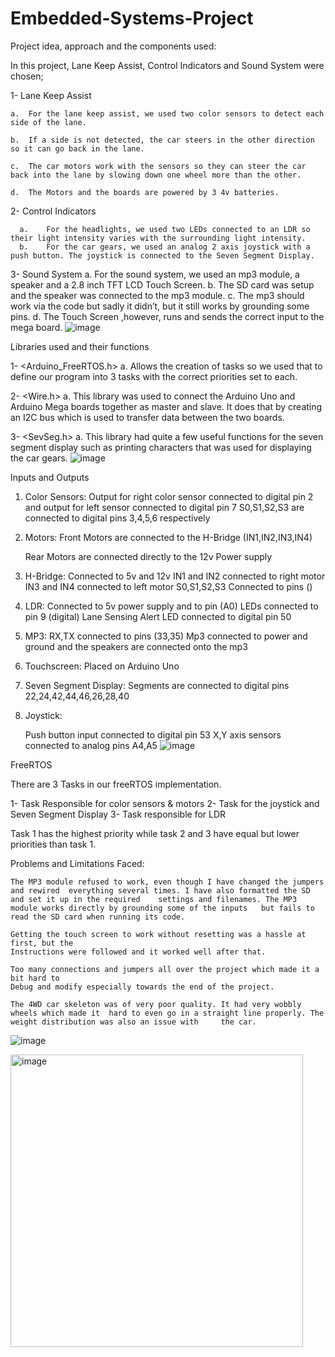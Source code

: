 # Embedded-Systems-Project

Project idea, approach and the components used:

In this project, Lane Keep Assist, Control Indicators and Sound System were chosen;

1-	Lane Keep Assist

	a.	For the lane keep assist, we used two color sensors to detect each side of the lane.
    
	b.	If a side is not detected, the car steers in the other direction so it can go back in the lane.
    
	c.	The car motors work with the sensors so they can steer the car back into the lane by slowing down one wheel more than the other.
    
	d.	The Motors and the boards are powered by 3 4v batteries.

2-	Control Indicators

      a.	For the headlights, we used two LEDs connected to an LDR so their light intensity varies with the surrounding light intensity.
      b.	For the car gears, we used an analog 2 axis joystick with a push button. The joystick is connected to the Seven Segment Display.

3-	Sound System
      a.	For the sound system, we used an mp3 module, a speaker and a 2.8 inch TFT LCD Touch Screen.
      b.	The SD card was setup and the speaker was connected to the mp3 module.
      c.	The mp3 should work via the code but sadly it didn’t, but it still works by grounding some pins.
      d.	The Touch Screen ,however, runs and sends the correct input to the mega board.
![image](https://user-images.githubusercontent.com/74051160/230374678-a04b8e9f-471d-4573-988a-ad9822120f36.png)



Libraries used and their functions

1-	<Arduino_FreeRTOS.h>
    a.	Allows the creation of tasks so we used that to define our program into 3 tasks with the correct priorities set to each.

2-	<Wire.h>
    a.	This library was used to connect the Arduino Uno and Arduino Mega boards together as master and slave. It does that by creating an I2C bus which is used to transfer data between the two boards.

3-	<SevSeg.h>
    a.	This library had quite a few useful functions for the seven segment display such as printing characters that was used for displaying the car gears.
![image](https://user-images.githubusercontent.com/74051160/230375105-3d2a8737-bfe0-4fb9-a5d3-4d90ca87ce21.png)




Inputs and Outputs

1.	Color Sensors: Output for right color sensor connected to digital pin 2 and 	output for left sensor connected to digital pin 7
	S0,S1,S2,S3 are connected to digital pins 3,4,5,6 respectively

2.	Motors: Front Motors are connected to the H-Bridge (IN1,IN2,IN3,IN4)
		
	Rear Motors are connected directly to the 12v Power supply

3.	H-Bridge: Connected to 5v and 12v
	  IN1 and IN2 connected to right motor
	  IN3 and IN4 connected to left motor
	  S0,S1,S2,S3 Connected to pins ()

4.	LDR: Connected to 5v power supply and to pin (A0)
    LEDs connected to pin 9 (digital)
    Lane Sensing Alert LED connected to digital pin 50

5.	MP3: RX,TX connected to pins (33,35)
	Mp3 connected to power and ground and the speakers are 	connected onto the mp3

6.	Touchscreen: Placed on Arduino Uno

7.	Seven Segment Display: 
			Segments are connected to digital pins 22,24,42,44,46,26,28,40
	
8.	Joystick:
	
	Push button input connected to digital pin 53
	X,Y axis sensors connected to analog pins A4,A5
![image](https://user-images.githubusercontent.com/74051160/230375409-608e8893-cc91-464b-a17a-d844ab085e48.png)




FreeRTOS

There are 3 Tasks in our freeRTOS implementation.

1-	Task Responsible for color sensors & motors
2-	Task for the joystick and Seven Segment Display
3-	Task responsible for LDR
	
Task 1 has the highest priority while task 2 and 3 have equal but lower 			priorities than task 1.



Problems and Limitations Faced:

	The MP3 module refused to work, even though I have changed the jumpers and rewired 	everything several times. I have also formatted the SD and set it up in the required 	settings and filenames. The MP3 module works directly by grounding some of the inputs 	but fails to read the SD card when running its code.

	Getting the touch screen to work without resetting was a hassle at first, but the 
	Instructions were followed and it worked well after that.

	Too many connections and jumpers all over the project which made it a bit hard to 
	Debug and modify especially towards the end of the project.

	The 4WD car skeleton was of very poor quality. It had very wobbly wheels which made it 	hard to even go in a straight line properly. The weight distribution was also an issue with 	the car.
![image](https://user-images.githubusercontent.com/74051160/230375725-d4cd910d-2a6b-4f26-a525-0b314564e175.png)





<img width="468" alt="image" src="https://user-images.githubusercontent.com/74051160/230376018-283af765-c0e1-4810-b382-5841907ce4f2.png">
